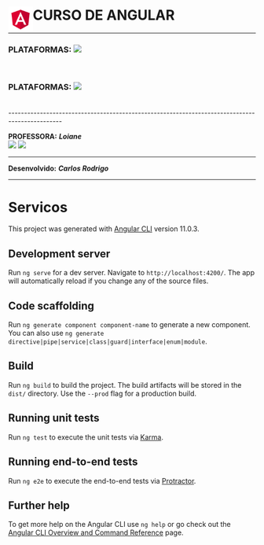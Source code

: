 # CURSO DE ANGULAR <img align="left" alt="Angular" width="50px" src="https://raw.githubusercontent.com/github/explore/80688e429a7d4ef2fca1e82350fe8e3517d3494d/topics/angular/angular.png" />

-----------------------------------------------------------------------------------------------

### PLATAFORMAS: [<img src="https://img.shields.io/badge/Workover-F6C915?style=for-the-badge">](https://alunos.workover.com.br/)
<br>

### PLATAFORMAS: [<img src="https://img.shields.io/badge/loiane.training-DD0031?style=for-the-badge&logo=angular&logoColor=white">](https://loiane.training/dashboard) 
<br>
-----------------------------------------------------------------------------------------------

**PROFESSORA:** **_Loiane_**
<br>
[<img src="https://img.shields.io/badge/GitHub-100000?style=for-the-badge&logo=github&logoColor=white">](https://github.com/loiane) [<img src="https://img.shields.io/badge/LinkedIn-0077B5?style=for-the-badge&logo=linkedin&logoColor=white">](https://www.linkedin.com/in/loiane/)
<br>

-----------------------------------------------------------------------------------------------

**Desenvolvido:** **_Carlos Rodrigo_**

-----------------------------------------------------------------------------------------------
# Servicos

This project was generated with [Angular CLI](https://github.com/angular/angular-cli) version 11.0.3.

## Development server

Run `ng serve` for a dev server. Navigate to `http://localhost:4200/`. The app will automatically reload if you change any of the source files.

## Code scaffolding

Run `ng generate component component-name` to generate a new component. You can also use `ng generate directive|pipe|service|class|guard|interface|enum|module`.

## Build

Run `ng build` to build the project. The build artifacts will be stored in the `dist/` directory. Use the `--prod` flag for a production build.

## Running unit tests

Run `ng test` to execute the unit tests via [Karma](https://karma-runner.github.io).

## Running end-to-end tests

Run `ng e2e` to execute the end-to-end tests via [Protractor](http://www.protractortest.org/).

## Further help

To get more help on the Angular CLI use `ng help` or go check out the [Angular CLI Overview and Command Reference](https://angular.io/cli) page.
